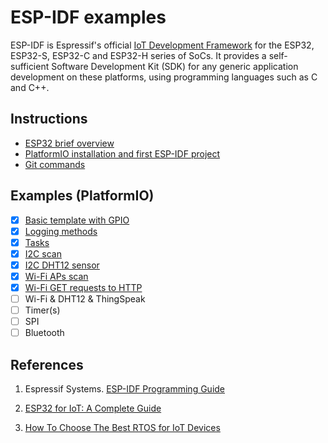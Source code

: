 # ESP-IDF examples

ESP-IDF is Espressif's official [IoT Development Framework](https://www.espressif.com/en/products/sdks/esp-idf) for the ESP32, ESP32-S, ESP32-C and ESP32-H series of SoCs. It provides a self-sufficient Software Development Kit (SDK) for any generic application development on these platforms, using programming languages such as C and C++.

## Instructions

* [ESP32 brief overview](https://www.youtube.com/watch?v=DoctWoxIaH8)
* [PlatformIO installation and first ESP-IDF project](README-platformio.md)
* [Git commands](README-useful-git-commands.md)

## Examples (PlatformIO)

- [x] [Basic template with GPIO](examples/gpio)
- [x] [Logging methods](examples/log_methods)
- [x] [Tasks](examples/tasks)
- [x] [I2C scan](examples/i2c_scan)
- [x] [I2C DHT12 sensor](examples/i2c_sensor)
- [x] [Wi-Fi APs scan](examples/wifi_scan)
- [x] [Wi-Fi GET requests to HTTP](examples/wifi_get_requests/)
- [ ] Wi-Fi & DHT12 & ThingSpeak
- [ ] Timer(s)
- [ ] SPI
- [ ] Bluetooth

## References

1. Espressif Systems. [ESP-IDF Programming Guide](https://docs.espressif.com/projects/esp-idf/en/latest/esp32/)

2. [ESP32 for IoT: A Complete Guide](https://www.nabto.com/guide-to-iot-esp-32/)

3. [How To Choose The Best RTOS for IoT Devices](https://www.nabto.com/how-to-choose-best-rtos-for-iot/)
